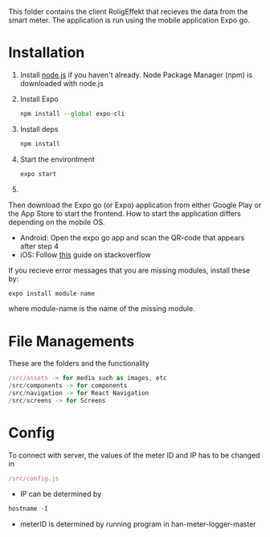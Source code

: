 This folder contains the client RoligEffekt that recieves the data from the smart meter. 
The application is run using the mobile application Expo go.

# Installation

1. Install [node.js](https://nodejs.org/en/) if you haven't already. Node Package Manager (npm) is downloaded with node.js
2. Install Expo

   ```jsx
   npm install --global expo-cli
   ```

3. Install deps

   ```jsx
   npm install
   ```

4. Start the environtment

   ```jsx
   expo start
   ```

5. 
    
   Then download the Expo go (or Expo) application from either Google Play or the App Store to start the frontend.
   How to start the application differs depending on the mobile OS.

   * Android: Open the expo go app and scan the QR-code that appears after step 4  
   * iOS: Follow [this](https://stackoverflow.com/questions/43730608/how-do-i-run-an-app-on-a-real-ios-device-using-expo) guide on stackoverflow


If you recieve error messages that you are missing modules,
install these by:

```jsx
expo install module-name
```

where module-name is the name of the missing module.

# File Managements

These are the folders and the functionality

```jsx
/src/assets -> for media such as images, etc
/src/components -> for components
/src/navigation -> for React Navigation
/src/screens -> for Screens
```

# Config

To connect with server, the values of the meter ID and IP has to be changed in 
```jsx
/src/config.js
```

* IP can be determined by
```jsx
hostname -I
```

* meterID is determined by running program in han-meter-logger-master 




